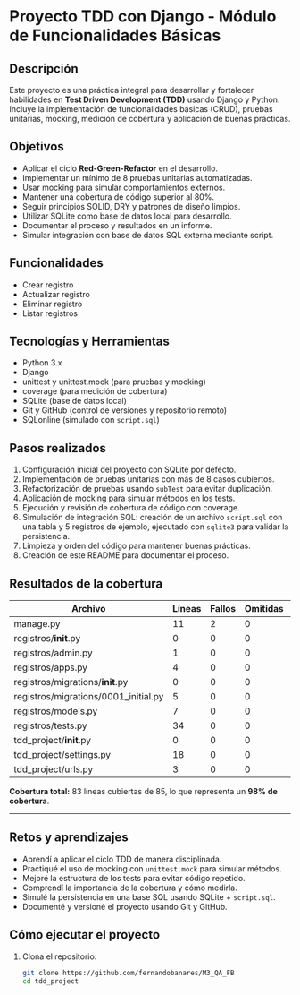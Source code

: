 # Proyecto TDD con Django - Módulo de Funcionalidades Básicas

## Descripción
Este proyecto es una práctica integral para desarrollar y fortalecer habilidades en **Test Driven Development (TDD)** usando Django y Python. Incluye la implementación de funcionalidades básicas (CRUD), pruebas unitarias, mocking, medición de cobertura y aplicación de buenas prácticas.

## Objetivos
- Aplicar el ciclo **Red-Green-Refactor** en el desarrollo.
- Implementar un mínimo de 8 pruebas unitarias automatizadas.
- Usar mocking para simular comportamientos externos.
- Mantener una cobertura de código superior al 80%.
- Seguir principios SOLID, DRY y patrones de diseño limpios.
- Utilizar SQLite como base de datos local para desarrollo.
- Documentar el proceso y resultados en un informe.
- Simular integración con base de datos SQL externa mediante script.

## Funcionalidades
- Crear registro
- Actualizar registro
- Eliminar registro
- Listar registros

## Tecnologías y Herramientas
- Python 3.x
- Django
- unittest y unittest.mock (para pruebas y mocking)
- coverage (para medición de cobertura)
- SQLite (base de datos local)
- Git y GitHub (control de versiones y repositorio remoto)
- SQLonline (simulado con `script.sql`)

## Pasos realizados

1. Configuración inicial del proyecto con SQLite por defecto.
2. Implementación de pruebas unitarias con más de 8 casos cubiertos.
3. Refactorización de pruebas usando `subTest` para evitar duplicación.
4. Aplicación de mocking para simular métodos en los tests.
5. Ejecución y revisión de cobertura de código con coverage.
6. Simulación de integración SQL: creación de un archivo `script.sql` con una tabla y 5 registros de ejemplo, ejecutado con `sqlite3` para validar la persistencia.
7. Limpieza y orden del código para mantener buenas prácticas.
8. Creación de este README para documentar el proceso.

## Resultados de la cobertura

| Archivo                      | Líneas | Fallos | Omitidas | Cobertura |
|-----------------------------|--------|--------|----------|-----------|
| manage.py                   | 11     | 2      | 0        | 82%       |
| registros/__init__.py       | 0      | 0      | 0        | 100%      |
| registros/admin.py          | 1      | 0      | 0        | 100%      |
| registros/apps.py           | 4      | 0      | 0        | 100%      |
| registros/migrations/__init__.py | 0 | 0      | 0        | 100%      |
| registros/migrations/0001_initial.py | 5 | 0    | 0        | 100%      |
| registros/models.py         | 7      | 0      | 0        | 100%      |
| registros/tests.py          | 34     | 0      | 0        | 100%      |
| tdd_project/__init__.py     | 0      | 0      | 0        | 100%      |
| tdd_project/settings.py     | 18     | 0      | 0        | 100%      |
| tdd_project/urls.py         | 3      | 0      | 0        | 100%      |

**Cobertura total:** 83 líneas cubiertas de 85, lo que representa un **98% de cobertura**.

---

## Retos y aprendizajes

- Aprendí a aplicar el ciclo TDD de manera disciplinada.
- Practiqué el uso de mocking con `unittest.mock` para simular métodos.
- Mejoré la estructura de los tests para evitar código repetido.
- Comprendí la importancia de la cobertura y cómo medirla.
- Simulé la persistencia en una base SQL usando SQLite + `script.sql`.
- Documenté y versioné el proyecto usando Git y GitHub.

## Cómo ejecutar el proyecto

1. Clona el repositorio:
   ```bash
   git clone https://github.com/fernandobanares/M3_QA_FB
   cd tdd_project
